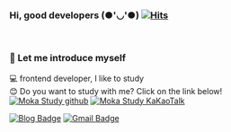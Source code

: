 ### Hi, good developers (●'◡'●) [![Hits](https://hits.seeyoufarm.com/api/count/incr/badge.svg?url=https%3A%2F%2Fgithub.com%2FDevJayden%2Fhit-counter)](https://hits.seeyoufarm.com)
<span><br>
  
### 🤟 Let me introduce myself
💻 frontend developer, I like to study<br>
😊 Do you want to study with me? Click on the link below!<br>
<span>[![Moka Study github](http://img.shields.io/badge/-github-000000?style=flat-square&logo=github&logoColor=ffffff&link=https://github.com/Moka-react)](https://github.com/Moka-react)</span>
<span>[![Moka Study KaKaoTalk](http://img.shields.io/badge/-KakaoTalk-000000?style=flat-square&logo=Kakao&logoColor=ffe812&link=https://www.instagram.com/jayden_developer/?hl=ko)](https://www.instagram.com/jayden_developer/?hl=ko)</span>
 
[![Blog Badge](http://img.shields.io/badge/-instagram-E4405F?style=flat-square&logo=instagram&logoColor=white&link=https://www.instagram.com/jayden_developer/?hl=ko)](https://www.instagram.com/jayden_developer/?hl=ko)</span>
<span>[![Gmail Badge](https://img.shields.io/badge/Gmail-d14836?style=flat-square&logo=Gmail&logoColor=white&link=mailto:philippijw@gmail.com)](mailto:philippijw@gmail.com)</span>

